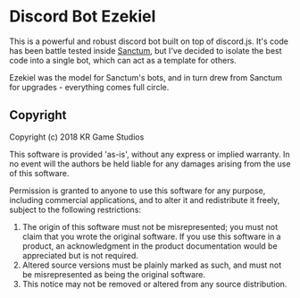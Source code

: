 Discord Bot Ezekiel
===

This is a powerful and robust discord bot built on top of discord.js. It's code has been battle tested inside [Sanctum](https://github.com/Ratstail91/SANCTUM), but I've decided to isolate the best code into a single bot, which can act as a template for others.

Ezekiel was the model for Sanctum's bots, and in turn drew from Sanctum for upgrades - everything comes full circle.

## Copyright

Copyright (c) 2018 KR Game Studios

This software is provided 'as-is', without any express or implied warranty. In no event will the authors be held liable for any damages arising from the use of this software.

Permission is granted to anyone to use this software for any purpose, including commercial applications, and to alter it and redistribute it freely, subject to the following restrictions:

1. The origin of this software must not be misrepresented; you must not claim that you wrote the original software. If you use this software in a product, an acknowledgment in the product documentation would be appreciated but is not required.
2. Altered source versions must be plainly marked as such, and must not be misrepresented as being the original software.
3. This notice may not be removed or altered from any source distribution.


